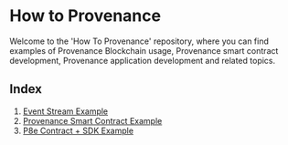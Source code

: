 # How to Provenance

Welcome to the 'How To Provenance' repository, where you can find examples of Provenance Blockchain usage, Provenance smart contract development, Provenance application development and related topics.

## Index
1. [Event Stream Example](event-stream-example)
2. [Provenance Smart Contract Example](provenance-smart-contract-example)
3. [P8e Contract + SDK Example](p8e-contract-sdk-example)
